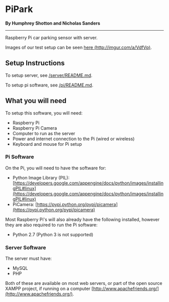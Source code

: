 # PiPark

**By Humphrey Shotton and Nicholas Sanders**

---

Raspberry Pi car parking sensor with server.

Images of our test setup can be seen [here (http://imgur.com/a/VdfVp)](http://imgur.com/a/VdfVp).

## Setup Instructions
To setup server, see [/server/README.md](/server/README.md).

To setup pi software, see [/pi/README.md](/pi/README.md).

## What you will need
To setup this software, you will need:
* Raspberry Pi
* Raspberry Pi Camera
* Computer to run as the server
* Power and internet connection to the Pi (wired or wireless)
* Keyboard and mouse for Pi setup

### Pi Software
On the Pi, you will need to have the software for:
* Python Image Library (PIL): [https://developers.google.com/appengine/docs/python/images/installingPIL#linux](https://developers.google.com/appengine/docs/python/images/installingPIL#linux)
* PiCamera: [https://pypi.python.org/pypi/picamera](https://pypi.python.org/pypi/picamera)

Most Raspberry Pi's will also already have the following installed, however they are also required to run the Pi software:
* Python 2.7 (Python 3 is not supported)

### Server Software
The server must have:
* MySQL
* PHP

Both of these are available on most web servers, or part of the open source XAMPP project, if running on a computer [http://www.apachefriends.org/](http://www.apachefriends.org/).
